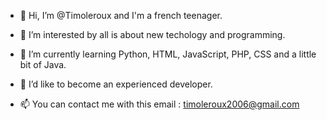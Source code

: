 - 👋 Hi, I’m @Timoleroux and I'm a french teenager.
- 👀 I’m interested by all is about new techology and programming.
- 🌱 I’m currently learning Python, HTML, JavaScript, PHP, CSS and a little bit of Java.
- 💞️ I’d like to become an experienced developer.

- 📫 You can contact me with this email : timoleroux2006@gmail.com


